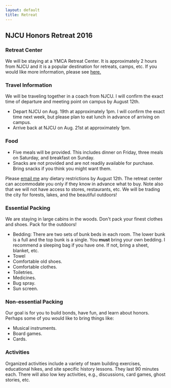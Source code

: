 ```yaml
---
layout: default
title: Retreat
---
```


## NJCU Honors Retreat 2016


### Retreat Center

We will be staying at a YMCA Retreat Center. It is approximately 2 hours from NJCU and it is a popular destination for retreats, camps, etc. If you would like more information, please see [here.](http://www.ymcanyc.org/camps/pages/retreats)

### Travel Information

We will be traveling together in a coach from NJCU. I will confirm the exact time of departure and meeting point on campus by August 12th.  

- Depart NJCU on Aug. 19th at approximately 1pm. I will confirm the exact time next week, but please plan to eat lunch in advance of arriving on campus.  
- Arrive back at NJCU on Aug. 21st at approximately 1pm. 



### Food 


- Five meals will be provided. This includes dinner on Friday, three meals on Saturday, and breakfast on Sunday. 
- Snacks are not provided and are not readily available for purchase. Bring snacks if you think you might want them.  

Please [email me](/Contact) any dietary restrictions by August 12th. The retreat center can accommodate you only if they know in advance what to buy. Note also that we will not have access to stores, restaurants, etc. We will be trading the city for forests, lakes, and the beautiful outdoors!

### Essential Packing

We are staying in large cabins in the woods. Don't pack your finest clothes and shoes. Pack for the outdoors!

- Bedding: There are two sets of bunk beds in each room. The lower bunk is a full and the top bunk is a single. You **must** bring your own bedding. I recommend a sleeping bag if you have one. If not, bring a sheet, blanket, etc.
- Towel
- Comfortable old shoes. 
- Comfortable clothes.
- Toiletries.
- Medicines. 
- Bug spray. 
- Sun screen. 

### Non-essential Packing 

Our goal is for you to build bonds, have fun, and learn about honors. Perhaps some of you would like to bring things like: 

- Musical instruments.
- Board games. 
- Cards. 

### Activities 

Organized activities include a variety of team building exercises, educational hikes, and site specific history lessons. They last 90 minutes each. There will also low key activities, e.g., discussions, card games, ghost stories, etc. 

